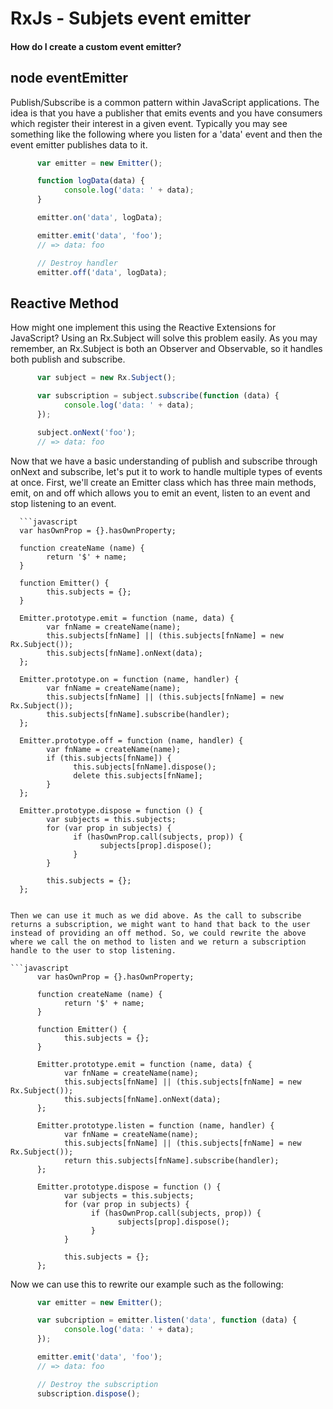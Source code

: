 # RxJs - Subjets event emitter
#### How do I create a custom event emitter?

## node eventEmitter

Publish/Subscribe is a common pattern within JavaScript applications. The idea is that you have a publisher that emits events and you have consumers which register their interest in a given event. Typically you may see something like the following where you listen for a 'data' event and then the event emitter publishes data to it.


```javascript 
      var emitter = new Emitter();

      function logData(data) {
            console.log('data: ' + data);
      }

      emitter.on('data', logData);

      emitter.emit('data', 'foo');
      // => data: foo

      // Destroy handler
      emitter.off('data', logData);
```

## Reactive Method
How might one implement this using the Reactive Extensions for JavaScript? Using an Rx.Subject will solve this problem easily. As you may remember, an Rx.Subject is both an Observer and Observable, so it handles both publish and subscribe.

```javascript 
      var subject = new Rx.Subject();

      var subscription = subject.subscribe(function (data) {
            console.log('data: ' + data);
      });

      subject.onNext('foo');
      // => data: foo
```
Now that we have a basic understanding of publish and subscribe through onNext and subscribe, let's put it to work to handle multiple types of events at once. First, we'll create an Emitter class which has three main methods, emit, on and off which allows you to emit an event, listen to an event and stop listening to an event.

      ```javascript 
      var hasOwnProp = {}.hasOwnProperty;

      function createName (name) {
            return '$' + name;
      }

      function Emitter() {
            this.subjects = {};
      }

      Emitter.prototype.emit = function (name, data) {
            var fnName = createName(name);
            this.subjects[fnName] || (this.subjects[fnName] = new Rx.Subject());
            this.subjects[fnName].onNext(data);
      };

      Emitter.prototype.on = function (name, handler) {
            var fnName = createName(name);
            this.subjects[fnName] || (this.subjects[fnName] = new Rx.Subject());
            this.subjects[fnName].subscribe(handler);
      };

      Emitter.prototype.off = function (name, handler) {
            var fnName = createName(name);
            if (this.subjects[fnName]) {
                  this.subjects[fnName].dispose();
                  delete this.subjects[fnName];
            }
      };

      Emitter.prototype.dispose = function () {
            var subjects = this.subjects;
            for (var prop in subjects) {
                  if (hasOwnProp.call(subjects, prop)) {
                        subjects[prop].dispose();
                  }
            }

            this.subjects = {};
      };
```

Then we can use it much as we did above. As the call to subscribe returns a subscription, we might want to hand that back to the user instead of providing an off method. So, we could rewrite the above where we call the on method to listen and we return a subscription handle to the user to stop listening.

```javascript 
      var hasOwnProp = {}.hasOwnProperty;

      function createName (name) {
            return '$' + name;
      }

      function Emitter() {
            this.subjects = {};
      }

      Emitter.prototype.emit = function (name, data) {
            var fnName = createName(name);
            this.subjects[fnName] || (this.subjects[fnName] = new Rx.Subject());
            this.subjects[fnName].onNext(data);
      };

      Emitter.prototype.listen = function (name, handler) {
            var fnName = createName(name);
            this.subjects[fnName] || (this.subjects[fnName] = new Rx.Subject());
            return this.subjects[fnName].subscribe(handler);
      };

      Emitter.prototype.dispose = function () {
            var subjects = this.subjects;
            for (var prop in subjects) {
                  if (hasOwnProp.call(subjects, prop)) {
                        subjects[prop].dispose();
                  }
            }

            this.subjects = {};
      };

```

Now we can use this to rewrite our example such as the following:

```javascript 
      var emitter = new Emitter();

      var subcription = emitter.listen('data', function (data) {
            console.log('data: ' + data);
      });

      emitter.emit('data', 'foo');
      // => data: foo

      // Destroy the subscription
      subscription.dispose();

```